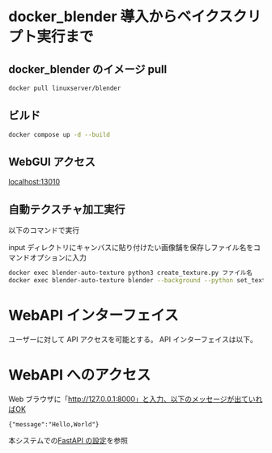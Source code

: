 # docker_blender 導入からベイクスクリプト実行まで

## docker_blender のイメージ pull

```sh
docker pull linuxserver/blender
```

## ビルド

```sh
docker compose up -d --build
```

## WebGUI アクセス

[localhost:13010](localhost:13010)

## 自動テクスチャ加工実行

以下のコマンドで実行

input ディレクトリにキャンバスに貼り付けたい画像舗を保存しファイル名をコマンドオプションに入力

```sh
docker exec blender-auto-texture python3 create_texture.py ファイル名
docker exec blender-auto-texture blender --background --python set_texture.py
```

# WebAPI インターフェイス

ユーザーに対して API アクセスを可能とする。
API インターフェイスは以下。

# WebAPI へのアクセス

Web ブラウザに「http://127.0.0.1:8000」と入力、以下のメッセージが出ていればOK

```
{"message":"Hello,World"}
```

本システムでの[FastAPI の設定](./docs/fastapi.md)を参照
